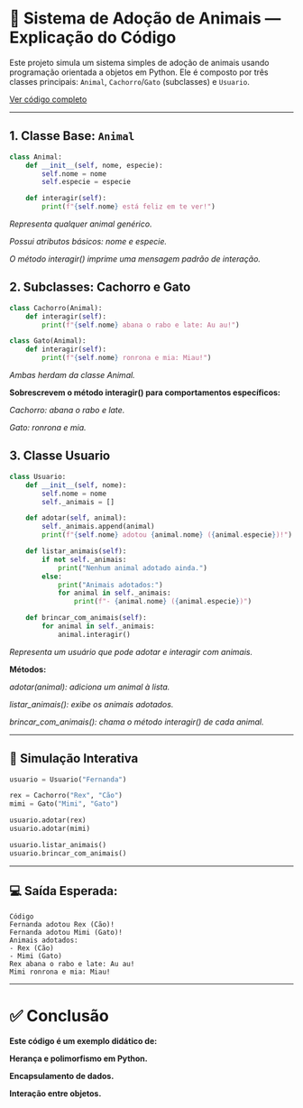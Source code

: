 # 🐾 Sistema de Adoção de Animais — Explicação do Código

Este projeto simula um sistema simples de adoção de animais usando programação orientada a objetos em Python. Ele é composto por três classes principais: `Animal`, `Cachorro`/`Gato` (subclasses) e `Usuario`.

[Ver código completo](/codigos/poo.py)

---

## 1. Classe Base: `Animal`

```python
class Animal:
    def __init__(self, nome, especie):
        self.nome = nome
        self.especie = especie

    def interagir(self):
        print(f"{self.nome} está feliz em te ver!")
```

*Representa qualquer animal genérico.*

*Possui atributos básicos: nome e especie.*

*O método interagir() imprime uma mensagem padrão de interação.*

## 2. Subclasses: Cachorro e Gato

```python
class Cachorro(Animal):
    def interagir(self):
        print(f"{self.nome} abana o rabo e late: Au au!")

class Gato(Animal):
    def interagir(self):
        print(f"{self.nome} ronrona e mia: Miau!")
```

*Ambas herdam da classe Animal.*

**Sobrescrevem o método interagir() para comportamentos específicos:**

*Cachorro: abana o rabo e late.*

*Gato: ronrona e mia.*

## 3. Classe Usuario

```python
class Usuario:
    def __init__(self, nome):
        self.nome = nome
        self._animais = []

    def adotar(self, animal):
        self._animais.append(animal)
        print(f"{self.nome} adotou {animal.nome} ({animal.especie})!")

    def listar_animais(self):
        if not self._animais:
            print("Nenhum animal adotado ainda.")
        else:
            print("Animais adotados:")
            for animal in self._animais:
                print(f"- {animal.nome} ({animal.especie})")

    def brincar_com_animais(self):
        for animal in self._animais:
            animal.interagir()
```

*Representa um usuário que pode adotar e interagir com animais.*

**Métodos:**

*adotar(animal): adiciona um animal à lista.*

*listar_animais(): exibe os animais adotados.*

*brincar_com_animais(): chama o método interagir() de cada animal.*

---

## 🧪 Simulação Interativa

```python
usuario = Usuario("Fernanda")

rex = Cachorro("Rex", "Cão")
mimi = Gato("Mimi", "Gato")

usuario.adotar(rex)
usuario.adotar(mimi)

usuario.listar_animais()
usuario.brincar_com_animais()
```

---

## 💻 Saída Esperada:

```
Código
Fernanda adotou Rex (Cão)!
Fernanda adotou Mimi (Gato)!
Animais adotados:
- Rex (Cão)
- Mimi (Gato)
Rex abana o rabo e late: Au au!
Mimi ronrona e mia: Miau!
```

---

# ✅ Conclusão

**Este código é um exemplo didático de:**

**Herança e polimorfismo em Python.**

**Encapsulamento de dados.**

**Interação entre objetos.**

